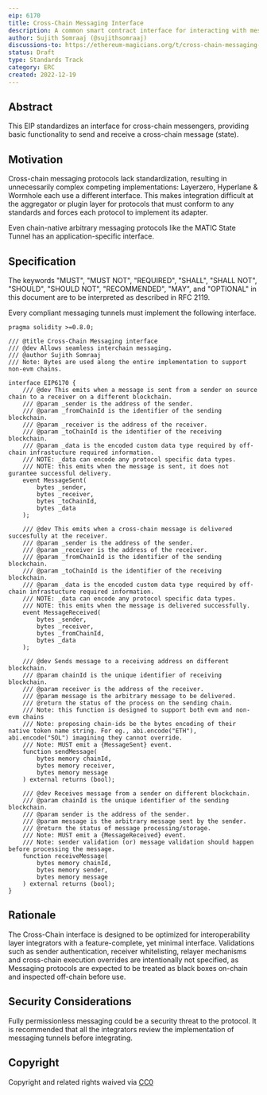 ```yaml
---
eip: 6170
title: Cross-Chain Messaging Interface
description: A common smart contract interface for interacting with messaging protocols.
author: Sujith Somraaj (@sujithsomraaj)
discussions-to: https://ethereum-magicians.org/t/cross-chain-messaging-standard/12197
status: Draft
type: Standards Track
category: ERC
created: 2022-12-19
---
```


## Abstract

This EIP standardizes an interface for cross-chain messengers, providing basic functionality to send and receive a cross-chain message (state).

## Motivation

Cross-chain messaging protocols lack standardization, resulting in unnecessarily complex competing implementations: Layerzero, Hyperlane & Wormhole each use a different interface. This makes integration difficult at the aggregator or plugin layer for protocols that must conform to any standards and forces each protocol to implement its adapter.

Even chain-native arbitrary messaging protocols like the MATIC State Tunnel has an application-specific interface.

## Specification

The keywords "MUST", "MUST NOT", "REQUIRED", "SHALL", "SHALL NOT", "SHOULD", "SHOULD NOT", "RECOMMENDED", "MAY", and "OPTIONAL" in this document are to be interpreted as described in RFC 2119.

Every compliant messaging tunnels must implement the following interface.

``` solidity
pragma solidity >=0.8.0;

/// @title Cross-Chain Messaging interface
/// @dev Allows seamless interchain messaging.
/// @author Sujith Somraaj
/// Note: Bytes are used along the entire implementation to support non-evm chains.

interface EIP6170 {
    /// @dev This emits when a message is sent from a sender on source chain to a receiver on a different blockchain.
    /// @param _sender is the address of the sender.
    /// @param _fromChainId is the identifier of the sending blockchain.
    /// @param _receiver is the address of the receiver.
    /// @param _toChainId is the identifier of the receiving blockchain.
    /// @param _data is the encoded custom data type required by off-chain infrastucture required information.
    /// NOTE: _data can encode any protocol specific data types.
    /// NOTE: this emits when the message is sent, it does not gurantee successful delivery.
    event MessageSent(
        bytes _sender,
        bytes _receiver,
        bytes _toChainId,
        bytes _data
    );

    /// @dev This emits when a cross-chain message is delivered succesfully at the receiver.
    /// @param _sender is the address of the sender.
    /// @param _receiver is the address of the receiver.
    /// @param _fromChainId is the identifier of the sending blockchain.
    /// @param _toChainId is the identifier of the receiving blockchain.
    /// @param _data is the encoded custom data type required by off-chain infrastucture required information.
    /// NOTE: _data can encode any protocol specific data types.
    /// NOTE: this emits when the message is delivered successfully.
    event MessageReceived(
        bytes _sender,
        bytes _receiver,
        bytes _fromChainId,
        bytes _data
    );

    /// @dev Sends message to a receiving address on different blockchain.
    /// @param chainId is the unique identifier of receiving blockchain.
    /// @param receiver is the address of the receiver.
    /// @param message is the arbitrary message to be delivered.
    /// @return the status of the process on the sending chain.
    /// Note: this function is designed to support both evm and non-evm chains
    /// Note: proposing chain-ids be the bytes encoding of their native token name string. For eg., abi.encode("ETH"), abi.encode("SOL") imagining they cannot override.
    /// Note: MUST emit a {MessageSent} event.
    function sendMessage(
        bytes memory chainId,
        bytes memory receiver,
        bytes memory message
    ) external returns (bool);

    /// @dev Receives message from a sender on different blockchain.
    /// @param chainId is the unique identifier of the sending blockchain.
    /// @param sender is the address of the sender.
    /// @param message is the arbitrary message sent by the sender.
    /// @return the status of message processing/storage.
    /// Note: MUST emit a {MessageReceived} event.
    /// Note: sender validation (or) message validation should happen before processing the message.
    function receiveMessage(
        bytes memory chainId,
        bytes memory sender,
        bytes memory message
    ) external returns (bool);
}
```

## Rationale

The Cross-Chain interface is designed to be optimized for interoperability layer integrators with a feature-complete, yet minimal interface. Validations such as sender authentication, receiver whitelisting, relayer mechanisms and cross-chain execution overrides are intentionally not specified, as Messaging protocols are expected to be treated as black boxes on-chain and inspected off-chain before use.

## Security Considerations

Fully permissionless messaging could be a security threat to the protocol. It is recommended that all the integrators review the implementation of messaging tunnels before integrating.

## Copyright

Copyright and related rights waived via [CC0](../LICENSE.md)
